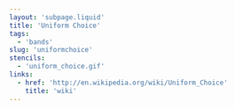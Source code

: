 ```yaml
---
layout: 'subpage.liquid'
title: 'Uniform Choice'
tags:
  - 'bands'
slug: 'uniformchoice'
stencils:
  - 'uniform_choice.gif'
links:
  - href: 'http://en.wikipedia.org/wiki/Uniform_Choice'
    title: 'wiki'
---
```

